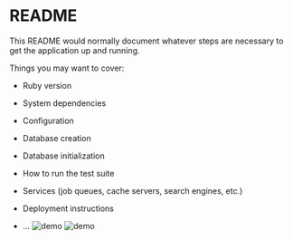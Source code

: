 # README

This README would normally document whatever steps are necessary to get the
application up and running.

Things you may want to cover:

* Ruby version

* System dependencies

* Configuration

* Database creation

* Database initialization

* How to run the test suite

* Services (job queues, cache servers, search engines, etc.)

* Deployment instructions

* ...
![demo](https://gyazo.com/b3a605f396456c24764a97e6767f694c/raw)
![demo](https://gyazo.com/7b8d26c115d32e8cf11491b4af61c790/raw)

